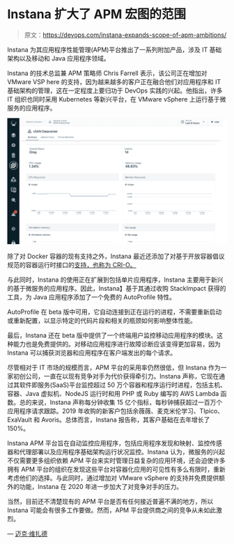 # Instana 扩大了 APM 宏图的范围

> 原文：<https://devops.com/instana-expands-scope-of-apm-ambitions/>

Instana 为其应用程序性能管理(APM)平台推出了一系列附加产品，涉及 IT 基础架构以及移动和 Java 应用程序领域。

Instana 的技术总监兼 APM 策略师 Chris Farrell 表示，该公司正在增加对 VMware VSP here 的支持，因为越来越多的客户正在融合他们对应用程序和 IT 基础架构的管理，这在一定程度上要归功于 DevOps 实践的兴起。他指出，许多 IT 组织也同时采用 Kubernetes 等新兴平台，在 VMware vSphere 上运行基于微服务的应用程序。

![](img/4ca39637d2f32eb4b31a16d8518be63c.png)

除了对 Docker 容器的现有支持之外，Instana 最近还添加了对基于开放容器倡议规范的容器运行时接口的[支持，也称为 CRI-O。](https://containerjournal.com/topics/container-management/instana-adds-cri-o-support-to-apm-platform/)

与此同时，Instana 的使用正在扩展到包括单片应用程序，Instana 主要用于新兴的基于微服务的应用程序。因此，Instana】基于其通过收购 StackImpact 获得的工具，为 Java 应用程序添加了一个免费的 AutoProfile 特性。

AutoProfile 在 beta 版中可用，它自动连接到正在运行的进程，不需要重新启动或重新配置，以显示特定的代码片段和相关的瓶颈如何影响整体性能。

最后，Instana 还在 beta 版中提供了一个终端用户监控移动应用程序的模块。这种能力也是免费提供的。对移动应用程序进行故障诊断应该变得更加容易，因为 Instana 可以捕获浏览器和应用程序在客户端发出的每个请求。

尽管相对于 IT 市场的规模而言，APM 平台的采用率仍然很低，但 Instana 作为一家初创公司，一直在以现有竞争对手为代价获得牵引力。Instana 声称，它现在通过其软件即服务(SaaS)平台监控超过 50 万个容器和程序运行时进程，包括主机、容器、Java 虚拟机、NodeJS 运行时和用 PHP 或 Ruby 编写的 AWS Lambda 函数。总的来说，Instana 声称每分钟收集 15 亿个指标，每秒钟捕获超过一百万个应用程序请求跟踪。2019 年收购的新客户包括余薇薇、麦克米伦学习、TIpico、ExaVault 和 Avoris。总体而言，Instana 报告称，其客户基础在去年增长了 150%。

Instana APM 平台旨在自动监控应用程序，包括应用程序发现和映射、监控传感器和代理部署以及应用程序基础架构运行状况监控。Instana 认为，微服务的兴起不仅需要更多组织依赖 APM 平台来实时管理日益复杂的应用环境，还会迫使许多拥有 APM 平台的组织在发现这些平台对容器化应用的可见性有多么有限时，重新考虑他们的选择。与此同时，通过增加对 VMware vSphere 的支持并免费提供额外的功能，Instana 在 2020 年进一步加大了对竞争对手的压力。

当然，目前还不清楚现有的 APM 平台是否有任何接近普遍不满的地方，所以 Instana 可能会有很多工作要做。然而，APM 平台提供商之间的竞争从未如此激烈。

— [迈克·维扎德](https://devops.com/author/mike-vizard/)